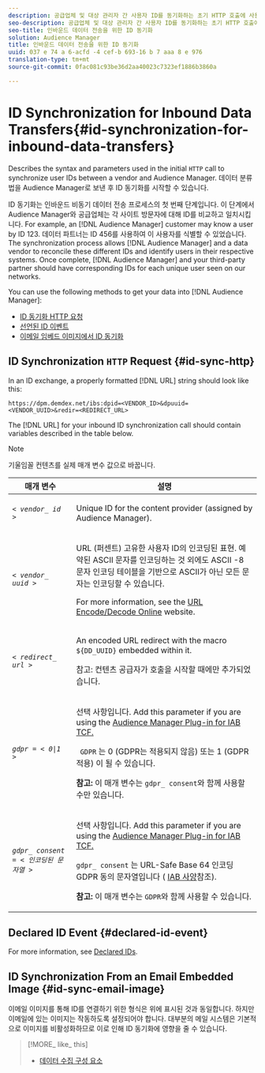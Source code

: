 ```yaml
---
description: 공급업체 및 대상 관리자 간 사용자 ID를 동기화하는 초기 HTTP 호출에 사용된 구문 및 매개 변수에 대해 설명합니다. 데이터 분류법을 Audience Manager로 보낸 후 ID 동기화를 시작할 수 있습니다.
seo-description: 공급업체 및 대상 관리자 간 사용자 ID를 동기화하는 초기 HTTP 호출에 사용된 구문 및 매개 변수에 대해 설명합니다. 데이터 분류법을 Audience Manager로 보낸 후 ID 동기화를 시작할 수 있습니다.
seo-title: 인바운드 데이터 전송을 위한 ID 동기화
solution: Audience Manager
title: 인바운드 데이터 전송을 위한 ID 동기화
uuid: 037 e 74 a 6-acfd -4 cef-b 693-16 b 7 aaa 8 e 976
translation-type: tm+mt
source-git-commit: 0fac081c93be36d2aa40023c7323ef1886b3860a

---
```



# ID Synchronization for Inbound Data Transfers{#id-synchronization-for-inbound-data-transfers}

Describes the syntax and parameters used in the initial `HTTP` call to synchronize user IDs between a vendor and Audience Manager. 데이터 분류법을 Audience Manager로 보낸 후 ID 동기화를 시작할 수 있습니다.

<!-- c_id_sync_in.xml -->

ID 동기화는 인바운드 비동기 데이터 전송 프로세스의 첫 번째 단계입니다. 이 단계에서 Audience Manager와 공급업체는 각 사이트 방문자에 대해 ID를 비교하고 일치시킵니다. For example, an [!DNL Audience Manager] customer may know a user by ID 123. 데이터 파트너는 ID 456를 사용하여 이 사용자를 식별할 수 있었습니다. The synchronization process allows [!DNL Audience Manager] and a data vendor to reconcile these different IDs and identify users in their respective systems. Once complete, [!DNL Audience Manager] and your third-party partner should have corresponding IDs for each unique user seen on our networks.

You can use the following methods to get your data into [!DNL Audience Manager]:

* [ID 동기화 HTTP 요청](../../../integration/sending-audience-data/batch-data-transfer-explained/id-sync-http.md#id-sync-http)
* [선언된 ID 이벤트](../../../integration/sending-audience-data/batch-data-transfer-explained/id-sync-http.md#declared-id-event)
* [이메일 임베드 이미지에서 ID 동기화](../../../integration/sending-audience-data/batch-data-transfer-explained/id-sync-http.md#id-sync-email-image)

## ID Synchronization `HTTP` Request {#id-sync-http}

In an ID exchange, a properly formatted [!DNL URL] string should look like this:

```
https://dpm.demdex.net/ibs:dpid=<VENDOR_ID>&dpuuid=<VENDOR_UUID>&redir=<REDIRECT_URL>
```

The [!DNL URL] for your inbound ID synchronization call should contain variables described in the table below.

>[!NOTE]
>
>기울임꼴 컨텐츠를 실제 매개 변수 값으로 바꿉니다.

<table id="table_EB9F4246E2A34ABB8ED06EA458EB186F"> 
 <thead> 
  <tr> 
   <th colname="col1" class="entry"> 매개 변수 </th> 
   <th colname="col2" class="entry"> 설명 </th> 
  </tr> 
 </thead>
 <tbody> 
  <tr> 
   <td colname="col1"> <code><i>&lt; vendor_ id &gt;</i></code> </td> 
   <td colname="col2"> <p>Unique ID for the content provider (assigned by <span class="keyword"> Audience Manager</span>). </p> </td> 
  </tr> 
  <tr> 
   <td colname="col1"> <code><i>&lt; vendor_ uuid &gt;</i></code> </td> 
   <td colname="col2"> <p>URL (퍼센트) 고유한 사용자 ID의 인코딩된 표현. 예약된 ASCII 문자를 인코딩하는 것 외에도 ASCII -8 문자 인코딩 테이블을 기반으로 ASCII가 아닌 모든 문자는 인코딩할 수 있습니다. </p> <p>For more information, see the <a href="https://www.url-encode-decode.com" format="http" scope="external"> URL Encode/Decode Online</a> website. </p> </td> 
  </tr> 
  <tr> 
   <td colname="col1"> <code><i>&lt; redirect_ url &gt;</i></code> </td> 
   <td colname="col2"> <p>An encoded URL redirect with the macro <code> ${DD_UUID}</code> embedded within it. </p> <p>참고: 컨텐츠 공급자가 호출을 시작할 때에만 추가되었습니다. </p> </td> 
  </tr> 
  <tr> 
   <td colname="col1"> <code><i>gdpr = &lt; 0|1 &gt;</i></code> </td> 
   <td colname="col2"> <p>선택 사항입니다. Add this parameter if you are using the <a href="../../../overview/aam-gdpr/aam-iab-plugin.md">Audience Manager Plug-in for IAB TCF.</a></p> <p><code> GDPR</code> 는 0 (GDPR는 적용되지 않음) 또는 1 (GDPR 적용) 이 될 수 있습니다. </p> <p> <b>참고:</b> 이 매개 변수는 <code>gdpr_ consent</code>와 함께 사용할 수만 있습니다.</p></td> 
  </tr> 
  <tr> 
   <td colname="col1"> <code><i>gdpr_ consent = &lt; 인코딩된 문자열 &gt;</i></code> </td> 
   <td colname="col2"> <p>선택 사항입니다. Add this parameter if you are using the <a href="../../../overview/aam-gdpr/aam-iab-plugin.md">Audience Manager Plug-in for IAB TCF.</a></p> <p><code>gdpr_ consent</code> 는 URL-Safe Base 64 인코딩 GDPR 동의 문자열입니다 ( <a href="https://github.com/InteractiveAdvertisingBureau/GDPR-Transparency-and-Consent-Framework/blob/master/URL-based%20Consent%20Passing_%20Framework%20Guidance.md#specifications" format="http" scope="external"> IAB 사양</a>참조). </p> <p> <b>참고:</b> 이 매개 변수는 <code>GDPR</code>와 함께 사용할 수 있습니다.</p> </td> 
  </tr> 
 </tbody> 
</table>

## Declared ID Event {#declared-id-event}

For more information, see [Declared IDs](../../../features/declared-ids.md).

## ID Synchronization From an Email Embedded Image {#id-sync-email-image}

이메일 이미지를 통해 ID를 연결하기 위한 형식은 위에 표시된 것과 동일합니다. 하지만 이메일에 있는 이미지는 작동하도록 설정되어야 합니다. 대부분의 메일 시스템은 기본적으로 이미지를 비활성화하므로 이로 인해 ID 동기화에 영향을 줄 수 있습니다.

>[!MORE_ like_ this]
>
>* [데이터 수집 구성 요소](../../../reference/system-components/components-data-collection.md)

